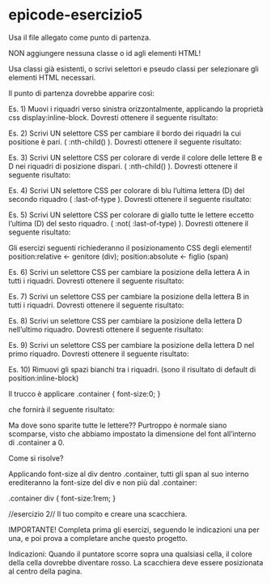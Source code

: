 # epicode-esercizio5

Usa il file allegato come punto di partenza.

NON aggiungere nessuna classe o id agli elementi HTML!

Usa classi già esistenti, o scrivi selettori e pseudo classi per selezionare gli elementi HTML necessari.

Il punto di partenza dovrebbe apparire così:

Es. 1) Muovi i riquadri verso sinistra orizzontalmente, applicando la proprietà css display:inline-block. Dovresti ottenere il seguente risultato:

Es. 2) Scrivi UN selettore CSS per cambiare il bordo dei riquadri la cui positione è pari.
( :nth-child() ). Dovresti ottenere il seguente risultato:

Es. 3) Scrivi UN selettore CSS per colorare di verde il colore delle lettere B e D nei riquadri di posizione dispari. ( :nth-child() ). Dovresti ottenere il seguente risultato:

Es. 4) Scrivi UN selettore CSS per colorare di blu l’ultima lettera (D) del secondo riquadro ( :last-of-type ). Dovresti ottenere il seguente risultato:

Es. 5) Scrivi UN selettore CSS per colorare di giallo tutte le lettere eccetto l’ultima (D) del sesto riquadro. ( :not( :last-of-type) ). Dovresti ottenere il seguente risultato:

Gli esercizi seguenti richiederanno il posizionamento CSS degli elementi!
position:relative ← genitore (div);
position:absolute ← figlio (span)

Es. 6) Scrivi un selettore CSS per cambiare la posizione della lettera A in tutti i riquadri. Dovresti ottenere il seguente risultato:

Es. 7) Scrivi un selettore CSS per cambiare la posizione della lettera B in tutti i riquadri. Dovresti ottenere il seguente risultato:

Es. 8) Scrivi un selettore CSS per cambiare la posizione della lettera D nell’ultimo riquadro. Dovresti ottenere il seguente risultato:

Es. 9) Scrivi un selettore CSS per cambiare la posizione della lettera D nel primo riquadro. Dovresti ottenere il seguente risultato:

Es. 10) Rimuovi gli spazi bianchi tra i riquadri. (sono il risultato di default di position:inline-block)

Il trucco è applicare
.container {
font-size:0;
}

che fornirà il seguente risultato:

Ma dove sono sparite tutte le lettere?? Purtroppo è normale siano scomparse, visto che abbiamo impostato la dimensione del font all’interno di .container a 0.

Come si risolve?

Applicando font-size al div dentro .container, tutti gli span al suo interno erediteranno la font-size del div e non più dal .container:

.container div {
font-size:1rem;
}

//esercizio 2//
Il tuo compito e creare una scacchiera.

IMPORTANTE! Completa prima gli esercizi, seguendo le indicazioni una per una, e poi prova a completare anche questo progetto.

Indicazioni:
Quando il puntatore scorre sopra una qualsiasi cella, il colore della cella dovrebbe diventare rosso.
La scacchiera deve essere posizionata al centro della pagina.

